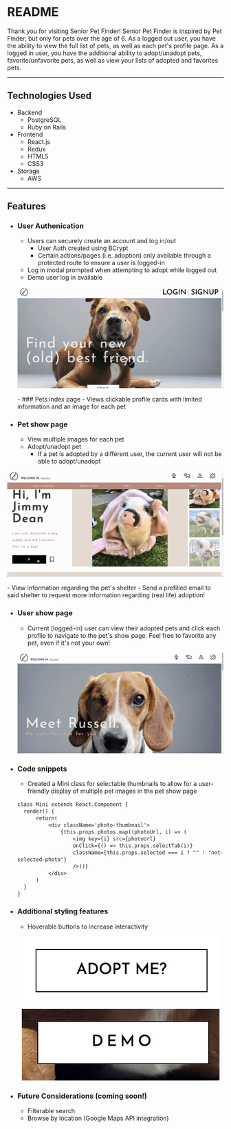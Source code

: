 # README

Thank you for visiting Senior Pet Finder! Senior Pet Finder is inspired by Pet Finder, but only for pets over the age of 6. As a logged out user, you have the ability to view the full list of pets, as well as each pet's profile page. As a logged in user, you have the additional ability to adopt/unadopt pets, favorite/unfavorite pets, as well as view your lists of adopted and favorites pets. 


***
Technologies Used
-----------------

* Backend
    - PostgreSQL
    - Ruby on Rails
* Frontend
    - React.js
    - Redux
    - HTML5
    - CSS3
* Storage 
    - AWS
***
Features
--------
- ### User Authenication
   - Users can securely create an account and log in/out
        - User Auth created using BCrypt 
        - Certain actions/pages (i.e. adoption) only available through a protected route to ensure a user is logged-in
   - Log in modal prompted when attempting to adopt while logged out
   - Demo user log in available
  <p align="center">
      <img src="app/assets/images/loggedoutshow.gif">
  </p> 
  - ### Pets index page
   - Views clickable profile cards with limited information and an image for each pet
 - ### Pet show page
   - View multiple images for each pet
   - Adopt/unadopt pet
        - If a pet is adopted by a different user, the current user will not be able to adopt/unadopt
  <p align="center">
    <img src="app/assets/images/adoptbutton.gif"/>
  </p>
    - View information regarding the pet's shelter
        - Send a prefilled email to said shelter to request more information regarding (real life) adoption!
        
 - ### User show page
   - Current (logged-in) user can view their adopted pets and click each profile to navigate to the pet's show page. Feel free to favorite any pet, even if it's not your own!
   <p align="center">
      <img src="app/assets/images/userpage.gif">
  </p>

- ### Code snippets
  - Created a Mini class for selectable thumbnails to allow for a user-friendly display of multiple pet images in the pet show page
  ```
  class Mini extends React.Component {
    render() {
        return(
            <div className='photo-thumbnail'>
                {this.props.photos.map((photoUrl, i) => (
                    <img key={i} src={photoUrl}
                    onClick={() => this.props.selectTab(i)}
                    className={this.props.selected === i ? "" : "not-selected-photo"}
                    />))}
            </div>
        )
    }
  }
  ```
- ### Additional styling features
  - Hoverable buttons to increase interactivity
  <p align="center">
    <img src="app/assets/images/button1.gif">
    <img src="app/assets/images/button2.gif">
</p>

- ### Future Considerations (coming soon!)
  - Filterable search
  - Browse by location (Google Maps API integration)

  
